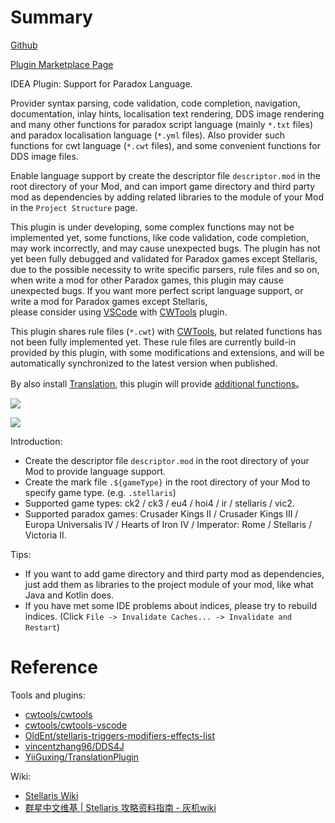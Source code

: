 # Summary

[Github](https://github.com/DragonKnightOfBreeze/Paradox-Language-Support)

[Plugin Marketplace Page](https://plugins.jetbrains.com/plugin/16825-paradox-language-support)

IDEA Plugin: Support for Paradox Language.

Provider syntax parsing, code validation, code completion, navigation, documentation, inlay hints,
localisation text rendering, DDS image rendering and many other functions for
paradox script language (mainly `*.txt` files) and paradox localisation language (`*.yml` files).
Also provider such functions for cwt language (`*.cwt` files),
and some convenient functions for DDS image files.

Enable language support by create the descriptor file `descriptor.mod` in the root directory of your Mod,
and can import game directory and third party mod as dependencies
by adding related libraries to the module of your Mod in the `Project Structure` page.

This plugin is under developing, some complex functions may not be implemented yet,
some functions, like code validation, code completion, may work incorrectly, and may cause unexpected bugs.
The plugin has not yet been fully debugged and validated for Paradox games except Stellaris,
due to the possible necessity to write specific parsers, rule files and so on,
when write a mod for other Paradox games, this plugin may cause unexpected bugs.
If you want more perfect script language support, or write a mod for Paradox games except Stellaris,  
please consider using [VSCode](https://code.visualstudio.com) with [CWTools](https://github.com/cwtools/cwtools-vscode) plugin.

This plugin shares rule files (`*.cwt`) with [CWTools](https://github.com/cwtools/cwtools-vscode), but related functions has not been fully implemented yet.
These rule files are currently build-in provided by this plugin, with some modifications and extensions, and will be automatically synchronized to the latest version when published.

By also install [Translation](https://github.com/YiiGuxing/TranslationPlugin), this plugin will provide [additional functions](https://windea.icu/Paradox-Language-Support/#/end/plugin-integration.md)。

![](https://windea.icu/Paradox-Language-Support/assets/images/script_file_preview_en.png)

![](https://windea.icu/Paradox-Language-Support/assets/images/localisation_file_preview_en.png)

Introduction:

* Create the descriptor file `descriptor.mod` in the root directory of your Mod to provide language support.
* Create the mark file `.${gameType}` in the root directory of your Mod to specify game type. (e.g. `.stellaris`)  
* Supported game types: ck2 / ck3 / eu4 / hoi4 / ir / stellaris / vic2.
* Supported paradox games: Crusader Kings II / Crusader Kings III / Europa Universalis IV / Hearts of Iron IV / Imperator: Rome / Stellaris / Victoria II.

Tips:

* If you want to add game directory and third party mod as dependencies, just add them as libraries to the project module of your mod, like what Java and Kotlin does.
* If you have met some IDE problems about indices, please try to rebuild indices. (Click `File -> Invalidate Caches... -> Invalidate and Restart`)

# Reference

Tools and plugins:

* [cwtools/cwtools](https://github.com/cwtools/cwtools)
* [cwtools/cwtools-vscode](https://github.com/cwtools/cwtools-vscode)
* [OldEnt/stellaris-triggers-modifiers-effects-list](https://github.com/OldEnt/stellaris-triggers-modifiers-effects-list)
* [vincentzhang96/DDS4J](https://github.com/vincentzhang96/DDS4J)
* [YiiGuxing/TranslationPlugin](https://github.com/YiiGuxing/TranslationPlugin)

Wiki:

* [Stellaris Wiki](https://stellaris.paradoxwikis.com/Stellaris_Wiki)
* [群星中文维基 | Stellaris 攻略资料指南 - 灰机wiki](https://qunxing.huijiwiki.com/wiki/%E9%A6%96%E9%A1%B5)
